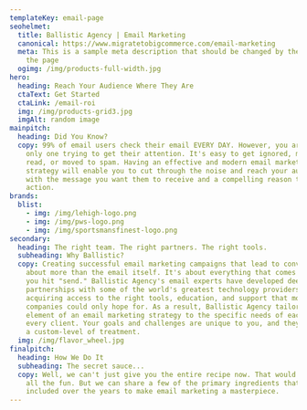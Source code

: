```yaml
---
templateKey: email-page
seohelmet:
  title: Ballistic Agency | Email Marketing
  canonical: https://www.migratetobigcommerce.com/email-marketing
  meta: This is a sample meta description that should be changed by the author of
    the page
  ogimg: /img/products-full-width.jpg
hero:
  heading: Reach Your Audience Where They Are
  ctaText: Get Started
  ctaLink: /email-roi
  img: /img/products-grid3.jpg
  imgAlt: random image
mainpitch:
  heading: Did You Know?
  copy: 99% of email users check their email EVERY DAY. However, you are not the
    only one trying to get their attention. It's easy to get ignored, marked as
    read, or moved to spam. Having an effective and modern email marketing
    strategy will enable you to cut through the noise and reach your audience
    with the message you want them to receive and a compelling reason to take
    action.
brands:
  blist:
    - img: /img/lehigh-logo.png
    - img: /img/pws-logo.png
    - img: /img/sportsmansfinest-logo.png
secondary:
  heading: The right team. The right partners. The right tools.
  subheading: Why Ballistic?
  copy: Creating successful email marketing campaigns that lead to conversion is
    about more than the email itself. It's about everything that comes before
    you hit "send." Ballistic Agency's email experts have developed deep
    partnerships with some of the world's greatest technology providers,
    acquiring access to the right tools, education, and support that most
    companies could only hope for. As a result, Ballistic Agency tailors every
    element of an email marketing strategy to the specific needs of each and
    every client. Your goals and challenges are unique to you, and they deserve
    a custom-level of treatment.
  img: /img/flavor_wheel.jpg
finalpitch:
  heading: How We Do It
  subheading: The secret sauce...
  copy: Well, we can't just give you the entire recipe now. That would take away
    all the fun. But we can share a few of the primary ingredients that we've
    included over the years to make email marketing a masterpiece.
---
```

